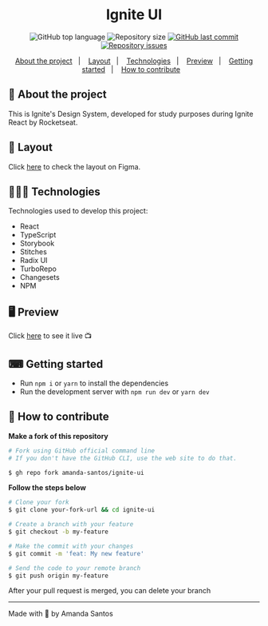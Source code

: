 <h1 align="center">
  Ignite UI
</h1>

<p align="center">
  <img alt="GitHub top language" src="https://img.shields.io/github/languages/top/amanda-santos/ignite-ui">

  <img alt="Repository size" src="https://img.shields.io/github/repo-size/amanda-santos/ignite-ui">

  <a href="https://github.com/amanda-santos/ignite-ui/commits/master">
    <img alt="GitHub last commit" src="https://img.shields.io/github/last-commit/amanda-santos/ignite-ui">
  </a>

  <a href="https://github.com/amanda-santos/ignite-ui/issues">
    <img alt="Repository issues" src="https://img.shields.io/github/issues/amanda-santos/ignite-ui">
  </a>
</p>

<p align="center">
  <a href="#-about-the-project">About the project</a>&nbsp;&nbsp;&nbsp;|&nbsp;&nbsp;&nbsp;
  <a href="#-layout">Layout</a>&nbsp;&nbsp;&nbsp;|&nbsp;&nbsp;&nbsp;
  <a href="#-technologies">Technologies</a>&nbsp;&nbsp;&nbsp;|&nbsp;&nbsp;&nbsp;
  <a href="#-preview">Preview</a>&nbsp;&nbsp;&nbsp;|&nbsp;&nbsp;&nbsp;
  <a href="#-getting-started">Getting started</a>&nbsp;&nbsp;&nbsp;|&nbsp;&nbsp;&nbsp;
  <a href="#-how-to-contribute">How to contribute</a>&nbsp;&nbsp;&nbsp;
</p>

## 📝 About the project

<p>This is Ignite's Design System, developed for study purposes during Ignite React by Rocketseat.</p>
</p>

## 🎨 Layout

<p>
  Click <a href="https://www.figma.com/file/cowwFHJimoyQomSAynMjGz/Ignite-Call?node-id=0%3A1">here</a> to check the layout on Figma.
</p>

## 👩🏻‍💻 Technologies

Technologies used to develop this project:

- React
- TypeScript
- Storybook
- Stitches
- Radix UI
- TurboRepo
- Changesets
- NPM

## 🖥 Preview

Click <a href="https://amanda-santos.github.io/ignite-ui/?path=/story/home--page">here</a> to see it live 📺

## ⌨ Getting started

- Run `npm i` or `yarn` to install the dependencies
- Run the development server with `npm run dev` or `yarn dev`

## 🤔 How to contribute

**Make a fork of this repository**

```bash
# Fork using GitHub official command line
# If you don't have the GitHub CLI, use the web site to do that.

$ gh repo fork amanda-santos/ignite-ui
```

**Follow the steps below**

```bash
# Clone your fork
$ git clone your-fork-url && cd ignite-ui

# Create a branch with your feature
$ git checkout -b my-feature

# Make the commit with your changes
$ git commit -m 'feat: My new feature'

# Send the code to your remote branch
$ git push origin my-feature
```

After your pull request is merged, you can delete your branch

---

Made with 💜 by Amanda Santos
